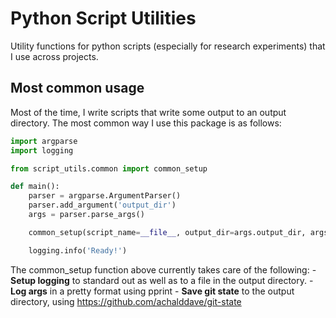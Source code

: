 # Python Script Utilities

Utility functions for python scripts (especially for research experiments) that
I use across projects.


## Most common usage

Most of the time, I write scripts that write some output to an output directory.
The most common way I use this package is as follows:

```python
import argparse
import logging

from script_utils.common import common_setup

def main():
    parser = argparse.ArgumentParser()
    parser.add_argument('output_dir')
    args = parser.parse_args()

    common_setup(script_name=__file__, output_dir=args.output_dir, args=args)

    logging.info('Ready!')
```

The common_setup function above currently takes care of the following:
    - **Setup logging** to standard out as well as to a file in the output
      directory.
    - **Log args** in a pretty format using pprint
    - **Save git state** to the output directory, using
        https://github.com/achalddave/git-state
